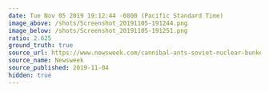 ```yaml
---
date: Tue Nov 05 2019 19:12:44 -0800 (Pacific Standard Time)
image_above: /shots/Screenshot_20191105-191244.png
image_below: /shots/Screenshot_20191105-191251.png
ratio: 2.625
ground_truth: true
source_url: https://www.newsweek.com/cannibal-ants-soviet-nuclear-bunker-1469573
source_name: Newsweek
source_published: 2019-11-04
hidden: true
---
```

